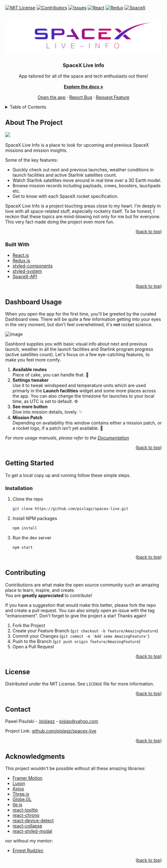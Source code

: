 <div id="top"></div>

<!-- PROJECT SHIELDS -->

[![MIT License][license-shield]][license-url]
[![Contributors][contributors-shield]][contributors-url]
[![Issues][issues-shield]][issues-url]
[![React][react-shield]][react-url]
[![Redux][redux-shield]][redux-url]
[![SpaceX][spacex-shield]][spacex-url]

<!-- [![Three.js-shield][threejs-shield]][threejs-url] -->
<!-- [![Forks][forks-shield]][forks-url] -->
<!-- [![Stargazers][stars-shield]][stars-url] -->
<!-- [![LinkedIn][linkedin-shield]][linkedin-url] -->

<!-- PROJECT LOGO -->
<br />
<div align="center">
  <a href="https://spacex-live.netlify.app">
    <img src="docs/animated-logo.svg" alt="Logo">
  </a>

  <h3 align="center">SpaceX Live Info</h3>

  <p align="center">
    App tailored for all of the space and tech enthusiasts out there!
    <br />
    <br />
    <a href="docs"><strong>Explore the docs »</strong></a>
    <br />
    <br />
    <a href="https://spacex-live.netlify.app">Open the app</a>
    ·
    <a href="https://github.com/pislagz/spacex-live/issues">Report Bug</a>
    ·
    <a href="https://github.com/pislagz/spacex-live/issues">Request Feature</a>
  </p>
</div>

<!-- TABLE OF CONTENTS -->
<details>
  <summary>Table of Contents</summary>
  <ol>
    <li>
      <a href="#about-the-project">About The Project</a>
      <ul>
        <li><a href="#built-with">Built With</a></li>
      </ul>
    </li>
    <li>
      <a href="#getting-started">Getting Started</a>
      <ul>
        <li><a href="#installation">Installation</a></li>
      </ul>
    </li>
    <li><a href="#dashboard-usage">Usage</a></li>
    <li><a href="#contributing">Contributing</a></li>
    <li><a href="#license">License</a></li>
    <li><a href="#contact">Contact</a></li>
    <li><a href="#acknowledgments">Acknowledgments</a></li>
  </ol>
</details>

<!-- ABOUT THE PROJECT -->

## About The Project

![](https://github.com/pislagz/pislagz/blob/main/assets/spacex-live/animation.webp)

SpaceX Live Info is a place to look for upcoming and previous SpaceX missions and mission insights.

Some of the key features:

- Quickly check out next and previous launches, weather conditions in launch facilities and active Starlink satellites count.
- Watch Starlink satellites move around in real time over a 3D Earth model.
- Browse mission records including payloads, crews, boosters, lauchpads etc.
- Get to know with each SpaceX rocket specification.

SpaceX Live Info is a project touching areas close to my heart. I'm deeply in love with all space-related stuff, especially rocketry itself. To be honest, I reckon that these topics are mind-blowing not only for me but for everyone. This very fact made doing the project even more fun.

<p align="right">(<a href="#top">back to top</a>)</p>

### Built With

- [React.js](https://reactjs.org/)
- [Redux.js](https://redux.js.org/)
- [styled-components](https://styled-components.com/)
- [styled-system](https://styled-system.com)
- [SpaceX-API](https://github.com/r-spacex/SpaceX-API/)

<p align="right">(<a href="#top">back to top</a>)</p>

<!-- USAGE EXAMPLES -->

## Dashboard Usage

When you open the app for the first time, you'll be greeted by the curated Dashboard view. There will be quite a few information getting into your eyes in the very moment, but don't feel overwhelmed, it's <s>not</s> rocket science.

![image](https://user-images.githubusercontent.com/77860645/145186107-6b3df8d8-bab9-4998-bb81-f887df6f5084.png)

Dashbord supplies you with basic visual info about next and previous launch, weather in all the launch facilities and Starlink program progress (active satellites count).
Let's focus on a few eye-catching features, to make you feel more comfy.

<ol>
  <li><b>Available routes</b><br/>Piece of cake, you can handle that. 🍰</li>
  <li><b>Settings tweaker</b><br/>Use it to tweak windspeed and temperature units which are used primarly in the <b>Launch facilities</b> widget and some more places across the app. You can also change the timezone for launches to your local time, as UTC is set to default. ⚙️</li>
  <li><b>See more button</b></br>Dive into mission details, lovely. ✨</li>
  <li><b>Mission Patch</b><br/>Depending on availability this window contains either a mission patch, or a rocket logo, if a patch isn't yet available. 🚀</li>
</ol>

_For more usage manuals, please refer to the <a href="docs">Documentation</a>_

<p align="right">(<a href="#top">back to top</a>)</p>

<!-- GETTING STARTED -->

## Getting Started

To get a local copy up and running follow these simple steps.

### Installation

1. Clone the repo
   ```sh
   git clone https://github.com/pislagz/spacex-live.git
   ```
2. Install NPM packages
   ```sh
   npm install
   ```
3. Run the dev server
   ```sh
   npm start
   ```

<p align="right">(<a href="#top">back to top</a>)</p>

<!-- CONTRIBUTING -->

## Contributing

Contributions are what make the open source community such an amazing place to learn, inspire, and create.<br />
You are **greatly appreciated** to contribute!

If you have a suggestion that would make this better, please fork the repo and create a pull request. You can also simply open an issue with the tag "enhancement".
Don't forget to give the project a star! Thanks again!

1. Fork the Project
2. Create your Feature Branch (`git checkout -b feature/AmazingFeature`)
3. Commit your Changes (`git commit -m 'Add some AmazingFeature'`)
4. Push to the Branch (`git push origin feature/AmazingFeature`)
5. Open a Pull Request

<p align="right">(<a href="#top">back to top</a>)</p>

<!-- LICENSE -->

## License

Distributed under the MIT License. See `LICENSE` file for more information.

<p align="right">(<a href="#top">back to top</a>)</p>

<!-- CONTACT -->

## Contact

Pawel Pisulski - [/pislagz](https://github.com/pislagz) - pislax@yahoo.com

Project Link: [github.com/pislagz/spacex-live](github.com/pislagz/spacex-live)

<p align="right">(<a href="#top">back to top</a>)</p>

<!-- ACKNOWLEDGMENTS -->

## Acknowledgments

This project wouldn't be possible without all these amazing libraries:

- [Framer Motion](https://github.com/pislagz/spacex-live/issues)
- [Luxon](https://moment.github.io/luxon/#/)
- [Axios](https://axios-http.com/docs/intro)
- [Three.js](https://threejs.org)
- [Globe.GL](https://globe.gl)
- [tle.js](https://www.npmjs.com/package/tle)
- [react-tooltip](https://github.com/wwayne/react-tooltip)
- [react-chrono](https://github.com/prabhuignoto/react-chrono)
- [react-device-detect](https://github.com/duskload/react-device-detect)
- [react-collapse](https://github.com/kunukn/react-collapse)
- [react-styled-modal](https://github.com/AlexanderRichey/styled-react-modal)



nor without my mentor:

- [Ernest Rudziec](https://github.com/ernestrudziec/)

<p align="right">(<a href="#top">back to top</a>)</p>

<!-- MARKDOWN LINKS & IMAGES -->

[contributors-shield]: https://img.shields.io/github/contributors/pislagz/spacex-live.svg?style=for-the-badge
[contributors-url]: https://github.com/pislagz/spacex-live/graphs/contributors
[forks-shield]: https://img.shields.io/github/forks/pislagz/spacex-live.svg?style=for-the-badge
[forks-url]: https://github.com/pislagz/spacex-live/network/members
[stars-shield]: https://img.shields.io/github/stars/pislagz/spacex-live.svg?style=for-the-badge
[stars-url]: https://github.com/pislagz/spacex-live/stargazers
[issues-shield]: https://img.shields.io/github/issues/pislagz/spacex-live.svg?style=for-the-badge
[issues-url]: https://github.com/pislagz/spacex-live/issues
[license-shield]: https://img.shields.io/github/license/pislagz/spacex-live.svg?style=for-the-badge
[license-url]: https://github.com/pislagz/spacex-live/blob/master/LICENSE.txt
[linkedin-shield]: https://img.shields.io/badge/-LinkedIn-black.svg?style=for-the-badge&logo=linkedin&colorB=555
[linkedin-url]: https://linkedin.com
[product-screenshot]: images/screenshot.png
[react-shield]: https://img.shields.io/static/v1?label=&message=React&color=gray&style=for-the-badge&logo=react
[react-url]: https://reactjs.org
[redux-shield]: https://img.shields.io/static/v1?label=&message=Redux&color=9321b5&style=for-the-badge&logo=redux
[redux-url]: https://redux.js.org
[spacex-shield]: https://img.shields.io/static/v1?label=&message=SpaceX&color=3e3c5c&style=for-the-badge&logo=spacex
[spacex-url]: https://www.spacex.com
[threejs-shield]: https://img.shields.io/static/v1?label=&message=three.js&color=2b2b2b&style=for-the-badge&logo=threedotjs
[threejs-url]: https://threejs.org
